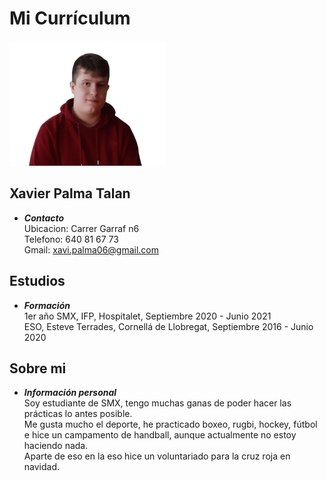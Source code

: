 # Mi Currículum
<img src="fotoxavi.png" with="100" height="200">

## Xavier Palma Talan
- ___Contacto___ <br>
Ubicacion: Carrer Garraf n6 <br>
Telefono: 640 81 67 73 <br>
Gmail: xavi.palma06@gmail.com

## Estudios
- ___Formación___ <br>
1er año SMX, IFP, Hospitalet, Septiembre 2020 - Junio 2021 <br>
ESO, Esteve Terrades, Cornellá de Llobregat, Septiembre 2016 - Junio 2020 <br>

## Sobre mi
- ___Información personal___ <br>
Soy estudiante de SMX, tengo muchas ganas de poder hacer las prácticas lo antes posible. <br>
Me gusta mucho el deporte, he practicado boxeo, rugbi, hockey, fútbol e hice un campamento de handball, aunque actualmente no estoy haciendo nada. <br>
Aparte de eso en la eso hice un voluntariado para la cruz roja en navidad. <br>

